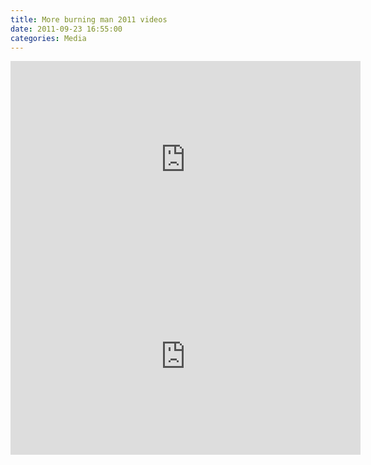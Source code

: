 ```yaml
---
title: More burning man 2011 videos 
date: 2011-09-23 16:55:00
categories: Media
---
```

<iframe src="http://www.youtube.com/embed/WQPQn9TLpPY" frameborder="0" width="560" height="315"></iframe>
<iframe src="http://www.youtube.com/embed/wr-gLMje1pA" frameborder="0" width="560" height="315"></iframe>
